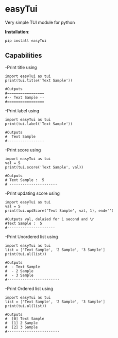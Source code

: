 # easyTui

Very simple TUI module for python

**Installation:**
```
pip install easyTui
```

## Capabilities
-Print title
using
```
import easyTui as tui
print(tui.title('Text Sample'))

#Outputs
#=================
#-- Text Sample --
#=================
```
-Print label
using
```
import easyTui as tui
print(tui.label('Text Sample'))

#Outputs
#  Text Sample
#-----------------
```
-Print score
using
```
import easyTui as tui
val = 5
print(tui.score('Text Sample', val))

#Outputs
# Text Sample :  5
# ----------------------
```
-Print updating score
using
```
import easyTui as tui
val = 5
print(tui.updScore('Text Sample', val, 1), end='')

#Outputs val, delaied for 1 second and \r
#Text Sample :  5
#----------------------
```
-Print Unordered list
using
```
import easyTui as tui
list = ['Text Sample', '2 Sample', '3 Sample']
print(tui.ul(list))

#Outputs
#  - Text Sample
#  - 2 Sample
#  - 3 Sample
#------------------------
```
-Print Ordered list
using
```
import easyTui as tui
list = ['Text Sample', '2 Sample', '3 Sample']
print(tui.ol(list))

#Outputs
#  [0] Text Sample
#  [1] 2 Sample
#  [2] 3 Sample
#------------------------
```
